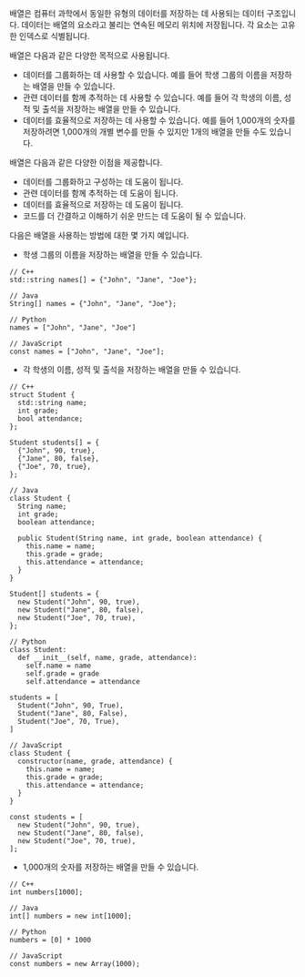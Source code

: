 배열은 컴퓨터 과학에서 동일한 유형의 데이터를 저장하는 데 사용되는 데이터 구조입니다. 데이터는 배열의 요소라고 불리는 연속된 메모리 위치에 저장됩니다. 각 요소는 고유한 인덱스로 식별됩니다.

배열은 다음과 같은 다양한 목적으로 사용됩니다.

- 데이터를 그룹화하는 데 사용할 수 있습니다. 예를 들어 학생 그룹의 이름을 저장하는 배열을 만들 수 있습니다.
- 관련 데이터를 함께 추적하는 데 사용할 수 있습니다. 예를 들어 각 학생의 이름, 성적 및 출석을 저장하는 배열을 만들 수 있습니다.
- 데이터를 효율적으로 저장하는 데 사용할 수 있습니다. 예를 들어 1,000개의 숫자를 저장하려면 1,000개의 개별 변수를 만들 수 있지만 1개의 배열을 만들 수도 있습니다.

배열은 다음과 같은 다양한 이점을 제공합니다.

- 데이터를 그룹화하고 구성하는 데 도움이 됩니다.
- 관련 데이터를 함께 추적하는 데 도움이 됩니다.
- 데이터를 효율적으로 저장하는 데 도움이 됩니다.
- 코드를 더 간결하고 이해하기 쉬운 만드는 데 도움이 될 수 있습니다.

다음은 배열을 사용하는 방법에 대한 몇 가지 예입니다.

- 학생 그룹의 이름을 저장하는 배열을 만들 수 있습니다.

```
// C++
std::string names[] = {"John", "Jane", "Joe"};

// Java
String[] names = {"John", "Jane", "Joe"};

// Python
names = ["John", "Jane", "Joe"]

// JavaScript
const names = ["John", "Jane", "Joe"];
```

- 각 학생의 이름, 성적 및 출석을 저장하는 배열을 만들 수 있습니다.

```
// C++
struct Student {
  std::string name;
  int grade;
  bool attendance;
};

Student students[] = {
  {"John", 90, true},
  {"Jane", 80, false},
  {"Joe", 70, true},
};

// Java
class Student {
  String name;
  int grade;
  boolean attendance;

  public Student(String name, int grade, boolean attendance) {
    this.name = name;
    this.grade = grade;
    this.attendance = attendance;
  }
}

Student[] students = {
  new Student("John", 90, true),
  new Student("Jane", 80, false),
  new Student("Joe", 70, true),
};

// Python
class Student:
  def __init__(self, name, grade, attendance):
    self.name = name
    self.grade = grade
    self.attendance = attendance

students = [
  Student("John", 90, True),
  Student("Jane", 80, False),
  Student("Joe", 70, True),
]

// JavaScript
class Student {
  constructor(name, grade, attendance) {
    this.name = name;
    this.grade = grade;
    this.attendance = attendance;
  }
}

const students = [
  new Student("John", 90, true),
  new Student("Jane", 80, false),
  new Student("Joe", 70, true),
];
```

- 1,000개의 숫자를 저장하는 배열을 만들 수 있습니다.

```
// C++
int numbers[1000];

// Java
int[] numbers = new int[1000];

// Python
numbers = [0] * 1000

// JavaScript
const numbers = new Array(1000);
```
